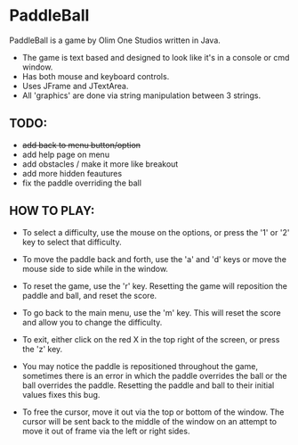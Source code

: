 # PaddleBall
PaddleBall is a game by Olim One Studios written in Java.
* The game is text based and designed to look like it's in a console or cmd window.
* Has both mouse and keyboard controls.
* Uses JFrame and JTextArea.
* All 'graphics' are done via string manipulation between 3 strings.

## TODO:
* ~~add back to menu button/option~~
* add help page on menu
* add obstacles / make it more like breakout
* add more hidden feautures
* fix the paddle overriding the ball

## HOW TO PLAY:
* To select a difficulty, use the mouse on the options,
or press the '1' or '2' key to select that difficulty.

* To move the paddle back and forth, use the 'a' and 'd' keys or
move the mouse side to side while in the window.

* To reset the game, use the 'r' key. Resetting the game will reposition
the paddle and ball, and reset the score.

* To go back to the main menu, use the 'm' key. This will reset the score
and allow you to change the difficulty.

* To exit, either click on the red X in the top right of the screen,
or press the 'z' key.

* You may notice the paddle is repositioned throughout the game, sometimes
there is an error in which the paddle overrides the ball or the ball
overrides the paddle. Resetting the paddle and ball to their initial values
fixes this bug.

* To free the cursor, move it out via the top or bottom of the window. The cursor will be sent back to the middle of the window on
an attempt to move it out of frame via the left or right sides.
